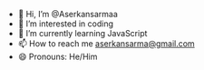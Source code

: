 - 👋 Hi, I’m @Aserkansarmaa
- 👀 I’m interested in coding
- 🌱 I’m currently learning JavaScript
- 📫 How to reach me aserkansarma@gmail.com
- 😄 Pronouns: He/Him
